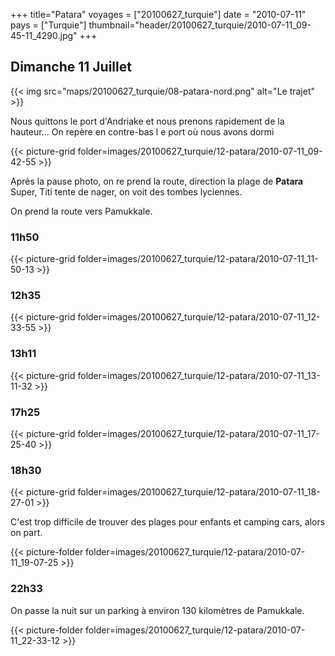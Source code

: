 +++
title="Patara"
voyages = ["20100627_turquie"]
date = "2010-07-11"
pays = ["Turquie"]
thumbnail="header/20100627_turquie/2010-07-11_09-45-11_4290.jpg"
+++


## Dimanche 11 Juillet

{{< img src="maps/20100627_turquie/08-patara-nord.png" alt="Le trajet" >}}

Nous quittons le port d'Andriake et nous prenons rapidement de la hauteur... On repère en contre-bas l e port où nous avons dormi

{{< picture-grid folder=images/20100627_turquie/12-patara/2010-07-11_09-42-55 >}}

Après la pause photo, on re prend la route, direction  la plage de **Patara**
Super, Titi tente de nager, on voit des tombes lyciennes.

On prend la route vers Pamukkale. 

### 11h50
{{< picture-grid folder=images/20100627_turquie/12-patara/2010-07-11_11-50-13 >}}


### 12h35
{{< picture-grid folder=images/20100627_turquie/12-patara/2010-07-11_12-33-55 >}}

### 13h11
{{< picture-grid folder=images/20100627_turquie/12-patara/2010-07-11_13-11-32 >}}

### 17h25
{{< picture-grid folder=images/20100627_turquie/12-patara/2010-07-11_17-25-40 >}}

### 18h30 
{{< picture-grid folder=images/20100627_turquie/12-patara/2010-07-11_18-27-01 >}}

C'est trop difficile de trouver des plages pour enfants et camping cars, alors on part.

{{< picture-folder folder=images/20100627_turquie/12-patara/2010-07-11_19-07-25 >}}

### 22h33
On passe la nuit sur un parking à environ 130 kilomètres de Pamukkale.

{{< picture-folder folder=images/20100627_turquie/12-patara/2010-07-11_22-33-12 >}}
